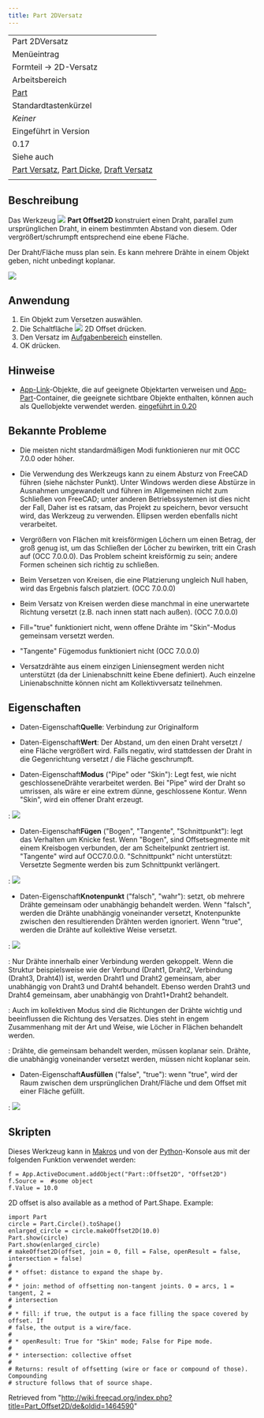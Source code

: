 ```yaml
---
title: Part 2DVersatz
---
```


|                                                                                                                                                             |
| ----------------------------------------------------------------------------------------------------------------------------------------------------------- |
| Part 2DVersatz                                                                                                                                              |
| Menüeintrag                                                                                                                                                 |
| Formteil → 2D-Versatz                                                                                                                                       |
| Arbeitsbereich                                                                                                                                              |
| [Part](/Part_Workbench/de "Part Workbench/de")                                                                                                              |
| Standardtastenkürzel                                                                                                                                        |
| _Keiner_                                                                                                                                                    |
| Eingeführt in Version                                                                                                                                       |
| 0.17                                                                                                                                                        |
| Siehe auch                                                                                                                                                  |
| [Part Versatz](/Part_Offset/de "Part Offset/de"), [Part Dicke](/Part_Thickness/de "Part Thickness/de"), [Draft Versatz](/Draft_Offset/de "Draft Offset/de") |
|                                                                                                                                                             |

## Beschreibung

Das Werkzeug ![](/images/Part_Offset2D.svg) **Part Offset2D** konstruiert einen Draht, parallel zum ursprünglichen Draht, in einem bestimmten Abstand von diesem. Oder vergrößert/schrumpft entsprechend eine ebene Fläche.

Der Draht/Fläche muss plan sein. Es kann mehrere Drähte in einem Objekt geben, nicht unbedingt koplanar.

![](/images/Part_Offset2D_Demo.png)

## Anwendung

1. Ein Objekt zum Versetzen auswählen.
2. Die Schaltfläche ![](/images/Part_Offset2D.svg) 2D Offset drücken.
3. Den Versatz im [Aufgabenbereich](/Task_Panel/de "Task Panel/de") einstellen.
4. OK drücken.

## Hinweise

- [App-Link](/App_Link/de "App Link/de")-Objekte, die auf geeignete Objektarten verweisen und [App-Part](/App_Part/de "App Part/de")-Container, die geeignete sichtbare Objekte enthalten, können auch als Quellobjekte verwendet werden. [eingeführt in 0.20](/Release_notes_0.20/de "Release notes 0.20/de")

## Bekannte Probleme

- Die meisten nicht standardmäßigen Modi funktionieren nur mit OCC 7.0.0 oder höher.

- Die Verwendung des Werkzeugs kann zu einem Absturz von FreeCAD führen (siehe nächster Punkt). Unter Windows werden diese Abstürze in Ausnahmen umgewandelt und führen im Allgemeinen nicht zum Schließen von FreeCAD; unter anderen Betriebssystemen ist dies nicht der Fall, Daher ist es ratsam, das Projekt zu speichern, bevor versucht wird, das Werkzeug zu verwenden. Ellipsen werden ebenfalls nicht verarbeitet.

- Vergrößern von Flächen mit kreisförmigen Löchern um einen Betrag, der groß genug ist, um das Schließen der Löcher zu bewirken, tritt ein Crash auf (OCC 7.0.0.0). Das Problem scheint kreisförmig zu sein; andere Formen scheinen sich richtig zu schließen.

- Beim Versetzen von Kreisen, die eine Platzierung ungleich Null haben, wird das Ergebnis falsch platziert. (OCC 7.0.0.0)

- Beim Versatz von Kreisen werden diese manchmal in eine unerwartete Richtung versetzt (z.B. nach innen statt nach außen). (OCC 7.0.0.0)

- Fill="true" funktioniert nicht, wenn offene Drähte im "Skin"-Modus gemeinsam versetzt werden.

- "Tangente" Fügemodus funktioniert nicht (OCC 7.0.0.0)

- Versatzdrähte aus einem einzigen Liniensegment werden nicht unterstützt (da der Linienabschnitt keine Ebene definiert). Auch einzelne Linienabschnitte können nicht am Kollektivversatz teilnehmen.

## Eigenschaften

- Daten-Eigenschaft**Quelle**: Verbindung zur Originalform

- Daten-Eigenschaft**Wert**: Der Abstand, um den einen Draht versetzt / eine Fläche vergrößert wird. Falls negativ, wird stattdessen der Draht in die Gegenrichtung versetzt / die Fläche geschrumpft.

- Daten-Eigenschaft**Modus** ("Pipe" oder "Skin"): Legt fest, wie nicht geschlosseneDrähte verarbeitet werden. Bei "Pipe" wird der Draht so umrissen, als wäre er eine extrem dünne, geschlossene Kontur. Wenn "Skin", wird ein offener Draht erzeugt.

: ![](/images/Part_Offset2D_Mode.png)

- Daten-Eigenschaft**Fügen** ("Bogen", "Tangente", "Schnittpunkt"): legt das Verhalten um Knicke fest. Wenn "Bogen", sind Offsetsegmente mit einem Kreisbogen verbunden, der am Scheitelpunkt zentriert ist. "Tangente" wird auf OCC7.0.0.0. "Schnittpunkt" nicht unterstützt: Versetzte Segmente werden bis zum Schnittpunkt verlängert.

: ![](/images/Part_Offset2D_Join.png)

- Daten-Eigenschaft**Knotenpunkt** ("falsch", "wahr"): setzt, ob mehrere Drähte gemeinsam oder unabhängig behandelt werden. Wenn "falsch", werden die Drähte unabhängig voneinander versetzt, Knotenpunkte zwischen den resultierenden Drähten werden ignoriert. Wenn "true", werden die Drähte auf kollektive Weise versetzt.

: ![](/images/Part_Offset2D_Intersection.png)

: Nur Drähte innerhalb einer Verbindung werden gekoppelt. Wenn die Struktur beispielsweise wie der Verbund (Draht1, Draht2, Verbindung (Draht3, Draht4)) ist, werden Draht1 und Draht2 gemeinsam, aber unabhängig von Draht3 und Draht4 behandelt. Ebenso werden Draht3 und Draht4 gemeinsam, aber unabhängig von Draht1+Draht2 behandelt.

: Auch im kollektiven Modus sind die Richtungen der Drähte wichtig und beeinflussen die Richtung des Versatzes. Dies steht in engem Zusammenhang mit der Art und Weise, wie Löcher in Flächen behandelt werden.

: Drähte, die gemeinsam behandelt werden, müssen koplanar sein. Drähte, die unabhängig voneinander versetzt werden, müssen nicht koplanar sein.

- Daten-Eigenschaft**Ausfüllen** ("false", "true"): wenn "true", wird der Raum zwischen dem ursprünglichen Draht/Fläche und dem Offset mit einer Fläche gefüllt.

: ![](/images/Part_Offset2D_Fill.png)

## Skripten

Dieses Werkzeug kann in [Makros](/Macros/de "Macros/de") und von der [Python](/Python/de "Python/de")-Konsole aus mit der folgenden Funktion verwendet werden:

```
f = App.ActiveDocument.addObject("Part::Offset2D", "Offset2D")
f.Source =  #some object
f.Value = 10.0

```

2D offset is also available as a method of Part.Shape. Example:

```
import Part
circle = Part.Circle().toShape()
enlarged_circle = circle.makeOffset2D(10.0)
Part.show(circle)
Part.show(enlarged_circle)
# makeOffset2D(offset, join = 0, fill = False, openResult = false, intersection = false)
#
# * offset: distance to expand the shape by.
#
# * join: method of offsetting non-tangent joints. 0 = arcs, 1 = tangent, 2 =
# intersection
#
# * fill: if true, the output is a face filling the space covered by offset. If
# false, the output is a wire/face.
#
# * openResult: True for "Skin" mode; False for Pipe mode.
#
# * intersection: collective offset
#
# Returns: result of offsetting (wire or face or compound of those). Compounding
# structure follows that of source shape.

```

Retrieved from "<http://wiki.freecad.org/index.php?title=Part_Offset2D/de&oldid=1464590>"
